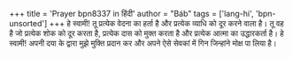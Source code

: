 +++
title = 'Prayer bpn8337 in हिंदी'
author = "Báb"
tags = ['lang-hi', 'bpn-unsorted']
+++
हे स्वामी! तू प्रत्येक वेदना का हर्ता है और प्रत्येक व्याधि को दूर करने वाला है। तू वह है जो प्रत्येक शोक को दूर करता है, प्रत्येक दास को मुक्त करता है और प्रत्येक आत्मा का उद्धारकर्ता है। हे स्वामी! अपनी दया के द्वारा मुझे मुक्ति प्रदान कर और अपने ऐसे सेवकां में गिन जिन्हांने मोक्ष पा लिया है।
